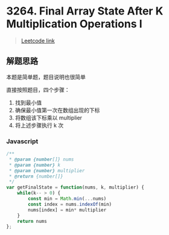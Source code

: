 # 3264. Final Array State After K Multiplication Operations I

> [Leetcode link](https://leetcode.com/problems/final-array-state-after-k-multiplication-operations-i/)

## 解题思路

本题是简单题，题目说明也很简单

直接按照题目，四个步骤：

1. 找到最小值
2. 确保最小值第一次在数组出现的下标
3. 将数组该下标乘以 multiplier
4. 将上述步骤执行 k 次

### Javascript

```js
/**
 * @param {number[]} nums
 * @param {number} k
 * @param {number} multiplier
 * @return {number[]}
 */
var getFinalState = function(nums, k, multiplier) {
    while(k-- > 0) {
        const min = Math.min(...nums)
        const index = nums.indexOf(min)
        nums[index] = min* multiplier
    }
    return nums
};
```

